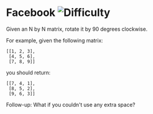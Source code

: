 # Facebook ![Difficulty](https://img.shields.io/badge/-MEDIUM-yellow)
	
Given an N by N matrix, rotate it by 90 degrees clockwise.
	
For example, given the following matrix:
	
```
[[1, 2, 3],
 [4, 5, 6],
 [7, 8, 9]]
```
	
you should return:
	
```
[[7, 4, 1],
 [8, 5, 2],
 [9, 6, 3]]
```
	
Follow-up: What if you couldn't use any extra space?
	
